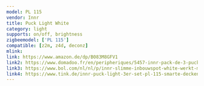 ```yaml
---
model: PL 115
vendor: Innr
title: Puck Light White
category: light
supports: on/off, brightness
zigbeemodel: ['PL 115']
compatible: [z2m, z4d, deconz]
mlink: 
link: https://www.amazon.de/dp/B083M8GFV1
link2: https://www.domadoo.fr/en/peripheriques/5457-innr-pack-de-3-pucks-encastrables-blanc-chaud-2700k-intensite-reglable-8718781552442.html
link3: https://www.bol.com/nl/nl/p/innr-slimme-inbouwspot-white-werkt-met-philips-hue-warmwit-licht-zigbee-smart-led-lamp-dimbaar-3-pack/9300000001640334/
link4: https://www.tink.de/innr-puck-light-3er-set-pl-115-smarte-deckenbeleuchtung
---
```

